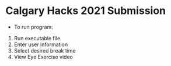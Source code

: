 # Calgary Hacks 2021 Submission

- To run program:
1. Run executable file
2. Enter user information
3. Select desired break time
4. View Eye Exercise video
